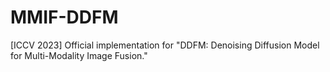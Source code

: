 # MMIF-DDFM
[ICCV 2023] Official implementation for "DDFM: Denoising Diffusion Model for Multi-Modality Image Fusion."
